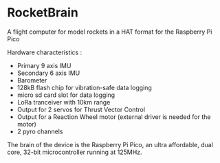 # RocketBrain
A flight computer for model rockets in a HAT format for the Raspberry Pi Pico

Hardware characteristics  : 
* Primary 9 axis IMU 
* Secondary 6 axis IMU 
* Barometer 
* 128kB flash chip for vibration-safe data logging  
* micro sd card slot for data logging 
* LoRa tranceiver with 10km range 
* Output for 2 servos for Thrust Vector Control 
* Output for a Reaction Wheel motor (external driver is needed for the motor)
* 2 pyro channels 

The brain of the device is the Raspberry Pi Pico,
an ultra affordable, dual core, 32-bit microcontroller running at 125MHz. 
